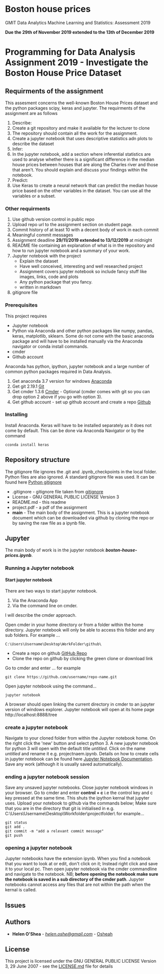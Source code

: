 # Boston house prices
GMIT Data Analytics Machine Learning and Statistics: Assessment 2019 

**Due the 29th of November 2019 extended to the 13th of December 2019** 


# Programming for Data Analysis Assignment 2019 - Investigate the Boston House Price Dataset


## Requirments of the assignment

This assesment concerns the well-known Boston House Prices dataset and the python packages scipy, keras and jupyter. The requirments of the assignment are as follows
1. Describe: 
  1. Create a git repository and make it available for the lecturer to clone
  2. The repository should contain all the work for the assignment. 
  3. Create a jupyter notebook that uses descriptive statistics adn plots to describe the dataset
2. Infer: 
  1. In the jupyter notebook, add a section where inferential statistics are used to analyse whether there is a significant difference   in the median house prices between houses that are along the Charles river and those that aren't. You should explain and discuss your findings within the notebook. 
3. Predict:
  1. Use Keras to create a neural network that can predict the median house price based on the other variables in the dataset. You can use all the variables or a subset. 

### Other requirments 

   1. Use github version control in public repo
   2. Upload repo url to the assignment section on student page. 
   3. Commit history of at least 10 with a decent body of work in each commit
   4. Meaningful commit messages
   5. Assignment deadline **29/11/2019 extended to 13/12/2019** at midnight
   6. README file containing an explanation of what is in the repository and how to run jupyter notebook and a summary of your work. 
   7. Jupyter notebook with the project
         * Explain the dataset
         * Have well conceived, interesting and well researched project
         * Assignment covers jupyter notebook so include fancy stuff like images, links, code and plots
         * Any python package that you fancy. 
         * written in markdown
   8. gitignore file


### Prerequisites

This project requires

   * Jupyter notebook
   * Python via Anaconda and other python packages like numpy, pandas, keras, matplotlib, sklearn. Some do not come with the basic anaconda package and will have to be installed manually via the Anaconda navigator or conda install commands. 
   * cmder 
   * Github account
    
Anaconda has python, ipython, jupyter notebook and a large number of common python packages required in Data Analysis. 

   1. Get anaconda 3.7 version for windows [Anaconda](https://www.anaconda.com/download/)
   2. Get git 2.19.1 [Git](https://git-scm.com/download/win)
   3. Get cmder 1.3.6 [Cmder](https://github.com/cmderdev/cmder/releases/download/v1.3.6/cmder.zip) - Optional (cmder comes with git so you can drop option 2 above if you go with option 3).  
   4. Get github account - set up github account and create a repo [Github](https://github.com/)


### Installing

Install Anaconda. Keras will have to be installed separately as it does not come by default. This can be done via Anaconda Navigator or by the command 

```
cconda install keras
```

## Repository structure

The gitignore file ignores the .git and .ipynb_checkpoints in the local folder. Python files are also ignored. A standard gitignore file was used. It can be found here [Python gitignore](https://github.com/github/gitignore/blob/master/Python.gitignore) 


* .gitignore - gitignore file taken from [gitignore](https://github.com/github/gitignore/blob/master/Python.gitignore)
* License - GNU GENERAL PUBLIC LICENSE Version 3
* README.md - this readme
* project.pdf - a pdf of the assignment
* **main** - The main body of the assignment. This is a jupyter notebook document which can be downloaded via github by cloning the repo or by saving the raw file as a ipynb file. 


## Jupyter 

The main body of work is in the jupyter notebook ***boston-house-prices.ipynb***. 


### Running a Jupyter notebook


#### Start jupyter notebook

There are two ways to start jupyter notebook. 

   1. Via the Anaconda App 
   2. Via the command line on cmder. 

I will describe the cmder approach.


Open cmder in your home directory or from a folder within the home directory. Jupyter notebook will only be able to access this folder and any sub folders. For example ...
```
C:\Users\Username\Desktop\WorkFolder\github\
```

   * Create a repo on github [GitHub Repo](https://github.com/Osheah/boston-house-prices)
   * Clone the repo on github by clicking the green clone or download link
    
Go to cmder and enter ... for example

```
git clone https://github.com/username/repo-name.git

```
Open jupyter notebook using the command...

```
jupyter notebook

```
A browser should open linking the current directory in cmder to an jupyter version of windows explorer. Jupyter notebook will open at its home page http://localhost:8888/tree


### create a jupyter notebook

Navigate to your cloned folder from within the Jupyter notebook home. On the right click the 'new' button and select python 3. A new jupyter notebook for python 3 will open with the default title *untitled*. Click on the name *untitled* and rename it e.g. projectnaem.ipynb. Details on how to create cells in jupyter notebook can be found here [Jupyter Notebook Documentation](https://jupyter-notebook.readthedocs.io/en/stable/notebook.html#basic-workflow). Save any work (although it is usually saved automatically). 

### ending a jupyter notebook session

Save any unsaved jupyter notebooks. Close jupyter notebook windows in your browser. Go to cmder and enter **control + c** i.e the control key and c key pressed at the same time. This shuts the ipython kernal that jupyter uses. Upload your notebook to github via the commands below; Make sure that you are in the directory that git is initialised in e.g. C:\Users\Username\Desktop\Workfolder\projectfolder\ for example...

```
git status
git add .
git commit -m "add a relevant commit message"
git push
```

### opening a jupyter notebook

Jupyter notebooks have the extension ipynb. When you find a notebook that you want to look at or edit, don't click on it; Instead right click and save it to your local pc. Then open jupyter notebook via the cmder commandline and navigate to the notebook. NB; **before opening the notebook make sure the notebook is saved in a sub directory of the cmder path**. Jupyter notebooks cannot access any files that are not within the path when the kernal is called. 

## Issues

  


## Authors

* **Helen O'Shea** - *helen.oshe@gmail.com* - [Osheah](https://github.com/Osheah/)


## License

This project is licensed under the  GNU GENERAL PUBLIC LICENSE Version 3, 29 June 2007 - see the [LICENSE.md](LICENSE.md) file for details


